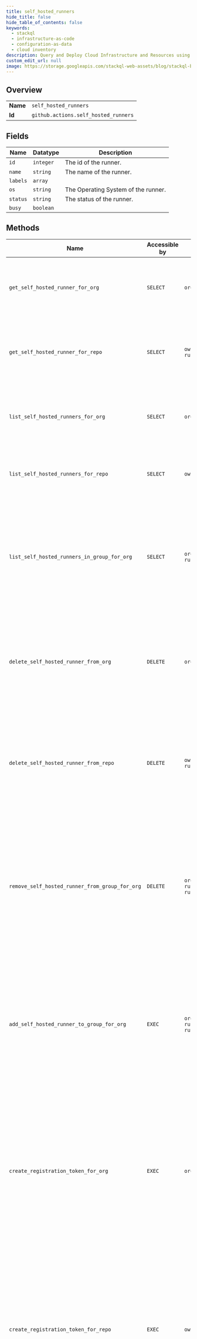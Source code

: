 ```yaml
---
title: self_hosted_runners
hide_title: false
hide_table_of_contents: false
keywords:
  - stackql
  - infrastructure-as-code
  - configuration-as-data
  - cloud inventory
description: Query and Deploy Cloud Infrastructure and Resources using SQL
custom_edit_url: null
image: https://storage.googleapis.com/stackql-web-assets/blog/stackql-blog-post-featured-image.png
---
```

  
    

## Overview
<table><tbody>
<tr><td><b>Name</b></td><td><code>self_hosted_runners</code></td></tr>
<tr><td><b>Id</b></td><td><code>github.actions.self_hosted_runners</code></td></tr>
</tbody></table>

## Fields
| Name | Datatype | Description |
| ---- | -------- | ----------- |
| `id` | `integer` | The id of the runner. |
| `name` | `string` | The name of the runner. |
| `labels` | `array` |  |
| `os` | `string` | The Operating System of the runner. |
| `status` | `string` | The status of the runner. |
| `busy` | `boolean` |  |
## Methods
| Name | Accessible by | Required Params | Description |
| ---- | ------------- | --------------- | ----------- |
| `get_self_hosted_runner_for_org` | `SELECT` | `org, runner_id` | Gets a specific self-hosted runner configured in an organization.<br /><br />You must authenticate using an access token with the `admin:org` scope to use this endpoint. |
| `get_self_hosted_runner_for_repo` | `SELECT` | `owner, repo, runner_id` | Gets a specific self-hosted runner configured in a repository.<br /><br />You must authenticate using an access token with the `repo` scope to use this<br />endpoint. |
| `list_self_hosted_runners_for_org` | `SELECT` | `org` | Lists all self-hosted runners configured in an organization.<br /><br />You must authenticate using an access token with the `admin:org` scope to use this endpoint. |
| `list_self_hosted_runners_for_repo` | `SELECT` | `owner, repo` | Lists all self-hosted runners configured in a repository. You must authenticate using an access token with the `repo` scope to use this endpoint. |
| `list_self_hosted_runners_in_group_for_org` | `SELECT` | `org, runner_group_id` | The self-hosted runner groups REST API is available with GitHub Enterprise Cloud. For more information, see "[GitHub's products](https://docs.github.com/github/getting-started-with-github/githubs-products)."<br /><br />Lists self-hosted runners that are in a specific organization group.<br /><br />You must authenticate using an access token with the `admin:org` scope to use this endpoint. |
| `delete_self_hosted_runner_from_org` | `DELETE` | `org, runner_id` | Forces the removal of a self-hosted runner from an organization. You can use this endpoint to completely remove the runner when the machine you were using no longer exists.<br /><br />You must authenticate using an access token with the `admin:org` scope to use this endpoint. |
| `delete_self_hosted_runner_from_repo` | `DELETE` | `owner, repo, runner_id` | Forces the removal of a self-hosted runner from a repository. You can use this endpoint to completely remove the runner when the machine you were using no longer exists.<br /><br />You must authenticate using an access token with the `repo`<br />scope to use this endpoint. |
| `remove_self_hosted_runner_from_group_for_org` | `DELETE` | `org, runner_group_id, runner_id` | The self-hosted runner groups REST API is available with GitHub Enterprise Cloud. For more information, see "[GitHub's products](https://docs.github.com/github/getting-started-with-github/githubs-products)."<br /><br /><br />Removes a self-hosted runner from a group configured in an organization. The runner is then returned to the default group.<br /><br />You must authenticate using an access token with the `admin:org` scope to use this endpoint. |
| `add_self_hosted_runner_to_group_for_org` | `EXEC` | `org, runner_group_id, runner_id` | The self-hosted runner groups REST API is available with GitHub Enterprise Cloud. For more information, see "[GitHub's products](https://docs.github.com/github/getting-started-with-github/githubs-products)."<br /><br /><br />Adds a self-hosted runner to a runner group configured in an organization.<br /><br />You must authenticate using an access token with the `admin:org`<br />scope to use this endpoint. |
| `create_registration_token_for_org` | `EXEC` | `org` | Returns a token that you can pass to the `config` script. The token expires after one hour.<br /><br />You must authenticate using an access token with the `admin:org` scope to use this endpoint.<br /><br />#### Example using registration token<br /><br />Configure your self-hosted runner, replacing `TOKEN` with the registration token provided by this endpoint.<br /><br />```<br />./config.sh --url https://github.com/octo-org --token TOKEN<br />``` |
| `create_registration_token_for_repo` | `EXEC` | `owner, repo` | Returns a token that you can pass to the `config` script. The token expires after one hour. You must authenticate<br />using an access token with the `repo` scope to use this endpoint.<br /><br />#### Example using registration token<br /> <br />Configure your self-hosted runner, replacing `TOKEN` with the registration token provided by this endpoint.<br /><br />```<br />./config.sh --url https://github.com/octo-org/octo-repo-artifacts --token TOKEN<br />``` |
| `create_remove_token_for_org` | `EXEC` | `org` | Returns a token that you can pass to the `config` script to remove a self-hosted runner from an organization. The token expires after one hour.<br /><br />You must authenticate using an access token with the `admin:org` scope to use this endpoint.<br /><br />#### Example using remove token<br /><br />To remove your self-hosted runner from an organization, replace `TOKEN` with the remove token provided by this<br />endpoint.<br /><br />```<br />./config.sh remove --token TOKEN<br />``` |
| `create_remove_token_for_repo` | `EXEC` | `owner, repo` | Returns a token that you can pass to remove a self-hosted runner from a repository. The token expires after one hour.<br />You must authenticate using an access token with the `repo` scope to use this endpoint.<br /><br />#### Example using remove token<br /> <br />To remove your self-hosted runner from a repository, replace TOKEN with the remove token provided by this endpoint.<br /><br />```<br />./config.sh remove --token TOKEN<br />``` |
| `set_self_hosted_runners_in_group_for_org` | `EXEC` | `org, runner_group_id, data__runners` | The self-hosted runner groups REST API is available with GitHub Enterprise Cloud. For more information, see "[GitHub's products](https://docs.github.com/github/getting-started-with-github/githubs-products)."<br /><br />Replaces the list of self-hosted runners that are part of an organization runner group.<br /><br />You must authenticate using an access token with the `admin:org` scope to use this endpoint. |
